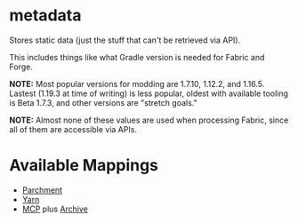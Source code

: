 # metadata

Stores static data (just the stuff that can't be retrieved via API).

This includes things like what Gradle version is needed for Fabric and Forge.

**NOTE:** Most popular versions for modding are 1.7.10, 1.12.2, and 1.16.5. Lastest (1.19.3 at time of writing) is less popular, oldest with available tooling is Beta 1.7.3, and other versions are "stretch goals."

**NOTE:** Almost none of these values are used when processing Fabric, since all of them are accessible via APIs.

# Available Mappings
- [Parchment](https://parchmentmc.org/docs/getting-started)
- [Yarn](https://github.com/FabricMC/yarn)
- [MCP](https://files.minecraftforge.net/de/oceanlabs/mcp/mcp_config/) plus [Archive](https://github.com/Aizistral-Studios/MCP-Archive)
